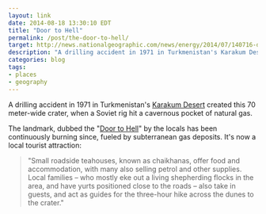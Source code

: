 ```yaml
---
layout: link
date: 2014-08-18 13:30:10 EDT
title: "Door to Hell"
permalink: /post/the-door-to-hell/
target: http://news.nationalgeographic.com/news/energy/2014/07/140716-door-to-hell-darvaza-crater-george-kourounis-expedition/
description: "A drilling accident in 1971 in Turkmenistan's Karakum Desert created this 70 meter-wide crater, when a Soviet rig hit a cavernous pocket of natural gas."
categories: blog
tags:
- places
- geography
---
```


A drilling accident in 1971 in Turkmenistan's [Karakum Desert](https://en.wikipedia.org/wiki/Karakum_Desert) created this 70 meter-wide crater, when a Soviet rig hit a cavernous pocket of natural gas.

The landmark, dubbed the "[Door to Hell](https://en.wikipedia.org/wiki/Door_to_Hell)" by the locals has been continuously burning since, fueled by subterranean gas deposits. It's now a local tourist attraction:

> "Small roadside teahouses, known as chaikhanas, offer food and accommodation, with many also selling petrol and other supplies. Local families – who mostly eke out a living shepherding flocks in the area, and have yurts positioned close to the roads – also take in guests, and act as guides for the three-hour hike across the dunes to the crater."
